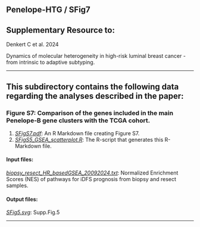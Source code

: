 ## Penelope-HTG / SFig7

## Supplementary Resource to:  

Denkert C et al. 2024 

Dynamics of molecular heterogeneity in high-risk luminal breast cancer - from intrinsic to adaptive subtyping.

************************************************************

## This subdirectory contains the following data regarding the analyses described in the paper:

### Figure S7: Comparison of the genes included in the main Penelope-B gene clusters with the TCGA cohort.

1. [*SFigS7.pdf*](https://github.com/tkarn/Penelope-HTG/blob/main/SFig7/SFigS7.pdf):  An R Markdown file creating Figure S7.
2. [*SFigS5_GSEA_scatterplot.R*](https://github.com/tkarn/Penelope-HTG/blob/main/SFig5/SFigS5_GSEA_scatterplot.R):  The R-script that generates this R-Markdown file.

#### Input files:
[*biopsy_resect_HR_basedGSEA_20092024.txt*](https://github.com/tkarn/Penelope-HTG/blob/main/SFig5/biopsy_resect_HR_basedGSEA_20092024.txt): Normalized Enrichment Scores (NES) of pathways for iDFS prognosis from biopsy and resect samples.

#### Output files:
[*SFig5.svg*](https://github.com/tkarn/Penelope-HTG/blob/main/SFig5/SFig5.svg): Supp.Fig.5

************************************************************


